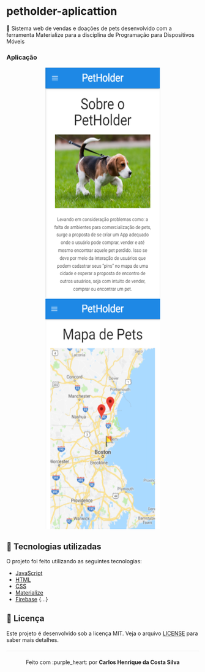 # petholder-aplicattion
🐶 Sistema web de vendas e doações de pets desenvolvido com a ferramenta Materialize para a disciplina de Programação para Dispositivos Móveis

### Aplicação
<p align="center">
  <img width="300" height="600" src="/img/home-petholder.PNG">
  <img width="300" height="600" src="/img/mapa.PNG">
</p>

## :rocket: Tecnologias utilizadas 
O projeto foi feito utilizando as seguintes tecnologias:

- [JavaScript](https://www.javascript.com/)
- [HTML](https://www.w3schools.com/html/)
- [CSS](https://www.w3schools.com/css/)
- [Materialize](https://materializecss.com/)
- [Firebase](https://firebase.google.com/)
{...}

## :page_facing_up: Licença 
Este projeto é desenvolvido sob a licença MIT. Veja o arquivo [LICENSE](LICENSE.md) para saber mais detalhes.

<p align="center" style="margin-top: 20px; border-top: 1px solid #eee; padding-top: 20px;">Feito com :purple_heart: por <strong> Carlos Henrique da Costa Silva </strong> </p>
